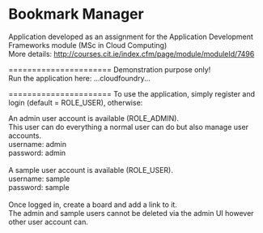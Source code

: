 Bookmark Manager
======================

Application developed as an assignment for the Application Development Frameworks module (MSc in Cloud Computing) <br>
More details: http://courses.cit.ie/index.cfm/page/module/moduleId/7496

======================
Demonstration purpose only!<br>
Run the application here: ...cloudfoundry...

======================
To use the application, simply register and login (default = ROLE_USER), otherwise: <br>

An admin user account is available (ROLE_ADMIN). <br>
This user can do everything a normal user can do but also manage user accounts. <br>
username: admin <br>
password: admin <br>
 <br>
A sample user account is available (ROLE_USER). <br>
username: sample <br>
password: sample <br>
 <br>
Once logged in, create a board and add a link to it. <br>
The admin and sample users cannot be deleted via the admin UI however other user account can.


